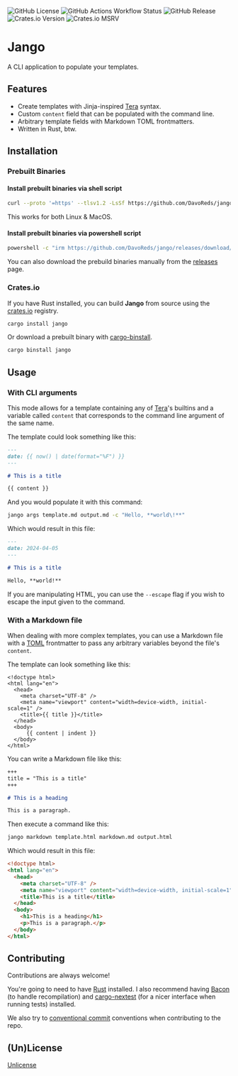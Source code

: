 ![GitHub License](https://img.shields.io/github/license/DavoReds/jango?style=flat-square&color=%2389dceb)
![GitHub Actions Workflow Status](https://img.shields.io/github/actions/workflow/status/DavoReds/jango/ci.yml?style=flat-square&logo=github&label=CI&color=%23a6e3a1)
![GitHub Release](https://img.shields.io/github/v/release/DavoReds/jango?sort=semver&display_name=release&style=flat-square&logo=github&label=github%20release&color=%2389b4fa)
![Crates.io Version](https://img.shields.io/crates/v/jango?style=flat-square&logo=rust&color=%23f9e2af)
![Crates.io MSRV](https://img.shields.io/crates/msrv/jango?style=flat-square&logo=rust&color=%23f38ba8)

# Jango

A CLI application to populate your templates.

## Features

- Create templates with Jinja-inspired [Tera](https://keats.github.io/tera/) syntax.
- Custom `content` field that can be populated with the command line.
- Arbitrary template fields with Markdown TOML frontmatters.
- Written in Rust, btw.

## Installation

### Prebuilt Binaries

#### Install prebuilt binaries via shell script

```sh
curl --proto '=https' --tlsv1.2 -LsSf https://github.com/DavoReds/jango/releases/download/v0.2.4/jango-installer.sh | sh
```

This works for both Linux & MacOS.

#### Install prebuilt binaries via powershell script

```sh
powershell -c "irm https://github.com/DavoReds/jango/releases/download/v0.2.4/jango-installer.ps1 | iex"
```

You can also download the prebuild binaries manually from the [releases](https://github.com/DavoReds/jango/releases) page.

### Crates.io

If you have Rust installed, you can build **Jango** from source using the [crates.io](https://crates.io) registry.

```sh
cargo install jango
```

Or download a prebuilt binary with [cargo-binstall](https://github.com/cargo-bins/cargo-binstall).

```sh
cargo binstall jango
```

## Usage

### With CLI arguments

This mode allows for a template containing any of [Tera](https://keats.github.io/tera/docs/#built-ins)'s builtins and a variable called `content` that corresponds to the command line argument of the same name.

The template could look something like this:

```markdown
---
date: {{ now() | date(format="%F") }}
---

# This is a title

{{ content }}
```

And you would populate it with this command:

```sh
jango args template.md output.md -c "Hello, **world\!**"
```

Which would result in this file:

```markdown
---
date: 2024-04-05
---

# This is a title

Hello, **world!**
```

If you are manipulating HTML, you can use the `--escape` flag if you wish to escape the input given to the command.

### With a Markdown file

When dealing with more complex templates, you can use a Markdown file with a [TOML](https://toml.io/en/) frontmatter to pass any arbitrary variables beyond the file's `content`.

The template can look something like this:

```htmldjango
<!doctype html>
<html lang="en">
  <head>
    <meta charset="UTF-8" />
    <meta name="viewport" content="width=device-width, initial-scale=1" />
    <title>{{ title }}</title>
  </head>
  <body>
      {{ content | indent }}
  </body>
</html>
```

You can write a Markdown file like this:

```markdown
+++
title = "This is a title"
+++

# This is a heading

This is a paragraph.
```

Then execute a command like this:

```sh
jango markdown template.html markdown.md output.html
```

Which would result in this file:

```html
<!doctype html>
<html lang="en">
  <head>
    <meta charset="UTF-8" />
    <meta name="viewport" content="width=device-width, initial-scale=1" />
    <title>This is a title</title>
  </head>
  <body>
    <h1>This is a heading</h1>
    <p>This is a paragraph.</p>
  </body>
</html>
```

## Contributing

Contributions are always welcome!

You're going to need to have [Rust](https://www.rust-lang.org/) installed. I also recommend having [Bacon](https://dystroy.org/bacon/) (to handle recompilation) and [cargo-nextest](https://nexte.st/) (for a nicer interface when running tests) installed.

We also try to [conventional commit](https://www.conventionalcommits.org/en/v1.0.0/) conventions when contributing to the repo.

## (Un)License

[Unlicense](https://unlicense.org/)
